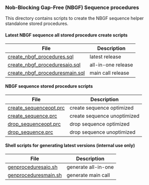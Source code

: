 ### Nob-Blocking Gap-Free (NBGF) Sequence procedures

This directory contains scripts to create the NBGF sequence helper standalone
stored procedures.

#### Latest NBGF sequence all stored procedure create scripts 

| File  | Description |
| ------------- | ------------- |
| [create_nbgf_procedures.sql](./create_nbgf_procedures.sql) | latest release |
| [create_nbgf_proceduresaio.sql](./create_nbgf_proceduresaio.sql) | all-in-one release |
| [create_nbgf_proceduresmain.sql](./create_nbgf_proceduresmain.sql) | main call release |

#### NBGF sequence stored procedure scripts

| File  | Description |
| ------------- | ------------- |
| [create_sequenceopt.prc](./create_sequenceopt.prc) | create sequence optimized |
| [create_sequence.prc](./create_sequence.prc) | create sequence unoptimized |
| [drop_sequenceopt.prc](./drop_sequenceopt.prc) | drop sequence optimized |
| [drop_sequence.prc](./drop_sequence.prc) | drop sequence unoptimized |

#### Shell scripts for generating latest versions (internal use only)

| File  | Description |
| ------------- | ------------- |
| [genproceduresaio.sh](./genproceduresaio.sh) | generate all-in-one |
| [genproceduresmain.sh](./genproceduresmain.sh) | generate main call|

